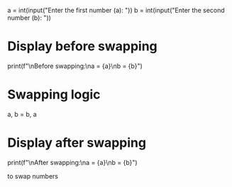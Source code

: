 a = int(input("Enter the first number (a): "))
b = int(input("Enter the second number (b): "))

# Display before swapping
print(f"\nBefore swapping:\na = {a}\nb = {b}")

# Swapping logic
a, b = b, a

# Display after swapping
print(f"\nAfter swapping:\na = {a}\nb = {b}")

to swap numbers

